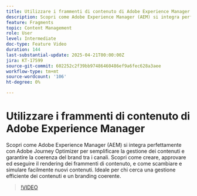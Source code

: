 ```yaml
---
title: Utilizzare i frammenti di contenuto di Adobe Experience Manager
description: Scopri come Adobe Experience Manager (AEM) si integra perfettamente con Adobe Journey Optimizer per semplificare la gestione dei contenuti e garantire la coerenza del brand tra i canali. Scopri come creare, approvare ed eseguire il rendering dei frammenti di contenuto, e come scambiare e simulare facilmente nuovi contenuti. Ideale per chi cerca una gestione efficiente dei contenuti e un branding coerente.
feature: Fragments
topic: Content Management
role: User
level: Intermediate
doc-type: Feature Video
duration: 144
last-substantial-update: 2025-04-21T00:00:00Z
jira: KT-17599
source-git-commit: 602252c2f39bb97486460486ef9a6fec628a3aee
workflow-type: tm+mt
source-wordcount: '106'
ht-degree: 0%

---
```



# Utilizzare i frammenti di contenuto di Adobe Experience Manager

Scopri come Adobe Experience Manager (AEM) si integra perfettamente con Adobe Journey Optimizer per semplificare la gestione dei contenuti e garantire la coerenza del brand tra i canali. Scopri come creare, approvare ed eseguire il rendering dei frammenti di contenuto, e come scambiare e simulare facilmente nuovi contenuti. Ideale per chi cerca una gestione efficiente dei contenuti e un branding coerente.

>[!VIDEO](https://video.tv.adobe.com/v/3457691/?learn=on&enablevpops)
